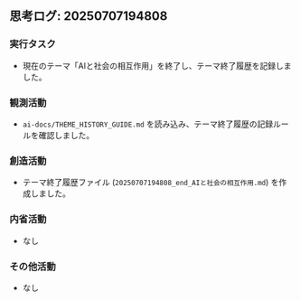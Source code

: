 ## 思考ログ: 20250707194808

### 実行タスク
- 現在のテーマ「AIと社会の相互作用」を終了し、テーマ終了履歴を記録しました。

### 観測活動
- `ai-docs/THEME_HISTORY_GUIDE.md` を読み込み、テーマ終了履歴の記録ルールを確認しました。

### 創造活動
- テーマ終了履歴ファイル (`20250707194808_end_AIと社会の相互作用.md`) を作成しました。

### 内省活動
- なし

### その他活動
- なし